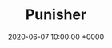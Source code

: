 ---
layout: none
title:  "Punisher"
artist: "Phoebe Bridgers"
art: "phoebebridgers-punisher.jpg"
spotify_url: https://open.spotify.com/album/6Pp6qGEywDdofgFC1oFbSH?si=ondURZy-Qvm790PzEWtOvA
date:   2020-06-07 10:00:00 +0000
categories: album
---